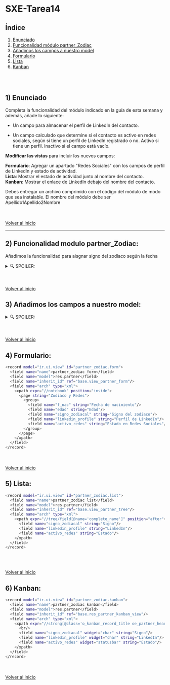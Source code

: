 # SXE-Tarea14

## Índice  
1. [Enunciado](#1-enunciado)  
2. [Funcionalidad módulo partner_Zodiac](#2-funcionalidad-módulo-partner_zodiac)  
3. [Añadimos los campos a nuestro model](#3-añadimos-los-campos-a-nuestro-model)  
4. [Formulario](#4-formulario)  
5. [Lista](#5-lista)  
6. [Kanban](#6-kanban)  

<br></br>
## 1) Enunciado

Completa la funcionalidad del módulo indicado en la guía de esta semana y además, añade lo siguiente:

- Un campo para almacenar el perfil de LinkedIn del contacto.

- Un campo calculado que determine si el contacto es activo en redes sociales, según si tiene un perfil de LinkedIn registrado o no. Activo si tiene un perfil.
Inactivo si el campo está vacío.

**Modificar las vistas** para incluir los nuevos campos:

**Formulario**: Agregar un apartado "Redes Sociales" con los campos de perfil de LinkedIn y estado de actividad.  
**Lista**: Mostrar el estado de actividad junto al nombre del contacto.  
**Kanban**: Mostrar el enlace de LinkedIn debajo del nombre del contacto.  

Debes entregar un archivo comprimido con el código del módulo de modo que sea instalable. El nombre del módulo debe ser Apellido1Apellido2Nombre

<br></br>
[Volver al inicio](#índice) 

-------------------------------
## 2) Funcionalidad modulo partner_Zodiac:
Añadimos la funcionalidad para aisgnar signo del zodíaco según la fecha

<details><summary>🔍 SPOILER:</summary>  

Nuestro model original de la practica anterior:
  ```bash
from odoo import models, fields, api


class partner_zodiac(models.Model):
     #funciona "como un import"
     _inherit = 'res.partner'
     f_nac = fields.Date("Fecha de nacimiento")
     #NO SE DEBE ALMACENAR LA EDAD EN LA BD, ES MALA PRÁXIS, PERO LO HACEMOS CON FINES DE APRENDIZAJE
     edad = fields.Integer(string="Edad", readOnly = True, compute="_calcular_signo", store= True)
     signo_zodiacal = fields.Char(string="Signo zodiacal", readOnly = True, compute="_calcular_signo", store= True)     
     
     @api.depends('f_nac')
     def _calcular_edad(self):
         for record in self:
             #nos aseguramos que existe la fecha de nacimiento
             if record.f_nac:
                #Inserta aqui el código para calcular la edad
                edad = 130
                record.edad = 130

     @api.depends('f_nac')
     def _calcular_signo(self):
        #Self.ensure_one() se asegura de que se recibe unicamente un registro de ese modo
        #podemos asignarlo unicamente a un registro pero esto puede provocar errores ya que si
        #no nos aseguramos de que unicamente llega un registro, fallará. Para ello podemos usar un try except
            try:
                self.ensure_one()
                #Inserta aqui el código para calcular el signo
                self.signo_zodiacal = "Sin signo"
            except Exception:
                print("Se han pasado varios registros en el datacot a calcular signo")


```
Aquí nuestro view original con su form, list y kanban

```bash
    <record model="ir.ui.view" id="partner_zodiac.form">
      <field name="name">partner_zodiac form</field>
      <field name="model">res.partner</field>
      <field name="inherit_id" ref="base.view_partner_form"/>
      <field name="arch" type="xml">
      <xpath expr="//notebook" position="inside">
        <page string ="Zodiaco">
          <group>
            <field name="f_nac" string="Fecha de nacimiento"/>
            <field name="edad" string="Edad"/>
            <field name="signo_zodiacal" string="Signo del zodiaco"/>
          </group>
        </page>
      </xpath>
      </field>
    </record>

    <record model="ir.ui.view" id="partner_zodiac.list">
      <field name="name">partner_zodiac list</field>
      <field name="model">res.partner</field>
      <field name="inherit_id" ref="base.view_partner_tree"/>
      <field name="arch" type="xml">
        <xpath expr="//tree/field[@name='complete_name']" position="after">
            <field name="signo_zodiacal" string="Signo del zodiaco"/>
        </xpath>
      </field>
    </record>
      
    <record model="ir.ui.view" id="partner_zodiac.kanban">
      <field name="name">partner_zodiac kanban</field>
      <field name="model">res.partner</field>
      <field name="inherit_id" ref="base.res_partner_kanban_view"/>
      <field name="arch" type="xml">
        <xpath expr="//strong[@class='o_kanban_record_title oe_partner_heading']" position="after">
          <br/>  
            <field name="signo_zodiacal"/>
      </xpath>
      </field>
    </record>
```

</details>

<br></br>
[Volver al inicio](#índice) 

## 3) Añadimos los campos a nuestro model:

<details><summary>🔍 SPOILER:</summary>  

Añadimos los nuevos campos *linkedin_profile* y *activo_redes*
```bash
     linkedin_profile = fields.Char(string="Perfil de LinkedIn")
     activo_redes = fields.Selection([('activo', 'Activo'), ('inactivo', 'Inactivo')],
        string="Estado en Redes Sociales",
        compute="_calcular_actividad_redes",
        store=True
    )
```

Modificamos *_calcular_edad* y *_calcular_signo* , añadimos la funcion  *_calcular_actividad_redes*
```bash
     @api.depends('f_nac')
     def _calcular_edad(self):
        from datetime import date
        for record in self:
            if record.f_nac:
                today = date.today()
                record.edad = today.year - record.f_nac.year - ((today.month, today.day) < (record.f_nac.month, record.f_nac.day))

     @api.depends('f_nac')
     def _calcular_signo(self):
        signos = [
            ("Capricornio", (12, 22), (1, 19)),
            ("Acuario", (1, 20), (2, 18)),
            ("Piscis", (2, 19), (3, 20)),
            ("Aries", (3, 21), (4, 19)),
            ("Tauro", (4, 20), (5, 20)),
            ("Géminis", (5, 21), (6, 20)),
            ("Cáncer", (6, 21), (7, 22)),
            ("Leo", (7, 23), (8, 22)),
            ("Virgo", (8, 23), (9, 22)),
            ("Libra", (9, 23), (10, 22)),
            ("Escorpio", (10, 23), (11, 21)),
            ("Sagitario", (11, 22), (12, 21)),
        ]
        for record in self:
            if record.f_nac:
                mes, dia = record.f_nac.month, record.f_nac.day
                for signo, inicio, fin in signos:
                    if (inicio[0] == mes and inicio[1] <= dia) or (fin[0] == mes and fin[1] >= dia):
                        record.signo_zodiacal = signo
                        break

     @api.depends('linkedin_profile')
     def _calcular_actividad_redes(self):
        for record in self:
            record.activo_redes = 'activo' if record.linkedin_profile else 'inactivo'

```

</details>


<br></br>
[Volver al inicio](#índice) 

## 4) Formulario:

```bash
<record model="ir.ui.view" id="partner_zodiac.form">
  <field name="name">partner_zodiac form</field>
  <field name="model">res.partner</field>
  <field name="inherit_id" ref="base.view_partner_form"/>
  <field name="arch" type="xml">
    <xpath expr="//notebook" position="inside">
      <page string="Zodiaco y Redes">
        <group>
          <field name="f_nac" string="Fecha de nacimiento"/>
          <field name="edad" string="Edad"/>
          <field name="signo_zodiacal" string="Signo del zodiaco"/>
          <field name="linkedin_profile" string="Perfil de LinkedIn"/>
          <field name="activo_redes" string="Estado en Redes Sociales"/>
        </group>
      </page>
    </xpath>
  </field>
</record>


```

<br></br>
[Volver al inicio](#índice) 

## 5) Lista:

```bash
<record model="ir.ui.view" id="partner_zodiac.list">
  <field name="name">partner_zodiac list</field>
  <field name="model">res.partner</field>
  <field name="inherit_id" ref="base.view_partner_tree"/>
  <field name="arch" type="xml">
    <xpath expr="//tree/field[@name='complete_name']" position="after">
      <field name="signo_zodiacal" string="Signo"/>
      <field name="linkedin_profile" string="LinkedIn"/>
      <field name="activo_redes" string="Estado"/>
    </xpath>
  </field>
</record>



```

<br></br>
[Volver al inicio](#índice) 

## 6) Kanban: 

```bash
<record model="ir.ui.view" id="partner_zodiac.kanban">
  <field name="name">partner_zodiac kanban</field>
  <field name="model">res.partner</field>
  <field name="inherit_id" ref="base.res_partner_kanban_view"/>
  <field name="arch" type="xml">
    <xpath expr="//strong[@class='o_kanban_record_title oe_partner_heading']" position="after">
      <br/>
      <field name="signo_zodiacal" widget="char" string="Signo"/>
      <field name="linkedin_profile" widget="char" string="LinkedIn"/>
      <field name="activo_redes" widget="statusbar" string="Estado"/>
    </xpath>
  </field>
</record>

```

<br></br>
[Volver al inicio](#índice) 















